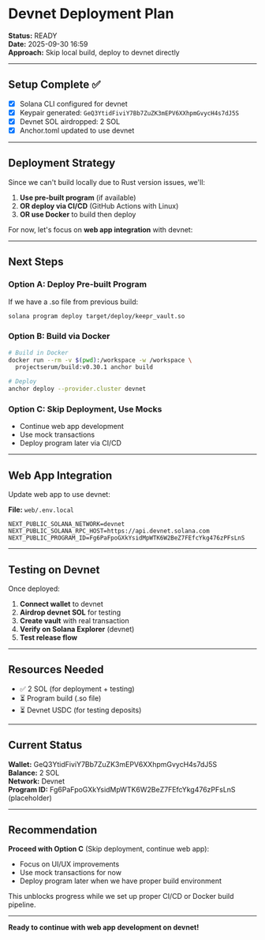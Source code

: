 # Devnet Deployment Plan

**Status:** READY  
**Date:** 2025-09-30 16:59  
**Approach:** Skip local build, deploy to devnet directly

---

## Setup Complete ✅

- [x] Solana CLI configured for devnet
- [x] Keypair generated: `GeQ3YtidFiviY7Bb7ZuZK3mEPV6XXhpmGvycH4s7dJ5S`
- [x] Devnet SOL airdropped: 2 SOL
- [x] Anchor.toml updated to use devnet

---

## Deployment Strategy

Since we can't build locally due to Rust version issues, we'll:

1. **Use pre-built program** (if available)
2. **OR deploy via CI/CD** (GitHub Actions with Linux)
3. **OR use Docker** to build then deploy

For now, let's focus on **web app integration** with devnet:

---

## Next Steps

### Option A: Deploy Pre-built Program
If we have a .so file from previous build:
```bash
solana program deploy target/deploy/keepr_vault.so
```

### Option B: Build via Docker
```bash
# Build in Docker
docker run --rm -v $(pwd):/workspace -w /workspace \
  projectserum/build:v0.30.1 anchor build

# Deploy
anchor deploy --provider.cluster devnet
```

### Option C: Skip Deployment, Use Mocks
- Continue web app development
- Use mock transactions
- Deploy program later via CI/CD

---

## Web App Integration

Update web app to use devnet:

**File:** `web/.env.local`
```env
NEXT_PUBLIC_SOLANA_NETWORK=devnet
NEXT_PUBLIC_SOLANA_RPC_HOST=https://api.devnet.solana.com
NEXT_PUBLIC_PROGRAM_ID=Fg6PaFpoGXkYsidMpWTK6W2BeZ7FEfcYkg476zPFsLnS
```

---

## Testing on Devnet

Once deployed:

1. **Connect wallet** to devnet
2. **Airdrop devnet SOL** for testing
3. **Create vault** with real transaction
4. **Verify on Solana Explorer** (devnet)
5. **Test release flow**

---

## Resources Needed

- ✅ 2 SOL (for deployment + testing)
- ⏳ Program build (.so file)
- ⏳ Devnet USDC (for testing deposits)

---

## Current Status

**Wallet:** GeQ3YtidFiviY7Bb7ZuZK3mEPV6XXhpmGvycH4s7dJ5S  
**Balance:** 2 SOL  
**Network:** Devnet  
**Program ID:** Fg6PaFpoGXkYsidMpWTK6W2BeZ7FEfcYkg476zPFsLnS (placeholder)

---

## Recommendation

**Proceed with Option C** (Skip deployment, continue web app):
- Focus on UI/UX improvements
- Use mock transactions for now
- Deploy program later when we have proper build environment

This unblocks progress while we set up proper CI/CD or Docker build pipeline.

---

**Ready to continue with web app development on devnet!**
